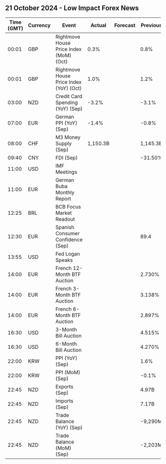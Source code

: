 ## 21 October 2024 - Low Impact Forex News

| Time (GMT) | Currency | Event | Actual | Forecast | Previous |
|------|----------|-------|--------|----------|----------|
| 00:01 | GBP | Rightmove House Price Index (MoM) (Oct) | 0.3% |  | 0.8% |
| 00:01 | GBP | Rightmove House Price Index (YoY) (Oct) | 1.0% |  | 1.2% |
| 03:00 | NZD | Credit Card Spending (YoY) (Sep) | -3.2% |  | -3.1% |
| 07:00 | EUR | German PPI (YoY) (Sep) | -1.4% |  | -0.8% |
| 08:00 | CHF | M3 Money Supply (Sep) | 1,150.3B |  | 1,145.3B |
| 09:40 | CNY | FDI (Sep) |  |  | -31.50% |
| 11:00 | USD | IMF Meetings |  |  |  |
| 11:00 | EUR | German Buba Monthly Report |  |  |  |
| 12:25 | BRL | BCB Focus Market Readout |  |  |  |
| 12:30 | EUR | Spanish Consumer Confidence (Sep) |  |  | 89.4 |
| 13:55 | USD | Fed Logan Speaks |  |  |  |
| 14:00 | EUR | French 12-Month BTF Auction |  |  | 2.730% |
| 14:00 | EUR | French 3-Month BTF Auction |  |  | 3.138% |
| 14:00 | EUR | French 6-Month BTF Auction |  |  | 2.897% |
| 16:30 | USD | 3-Month Bill Auction |  |  | 4.515% |
| 16:30 | USD | 6-Month Bill Auction |  |  | 4.270% |
| 22:00 | KRW | PPI (YoY) (Sep) |  |  | 1.6% |
| 22:00 | KRW | PPI (MoM) (Sep) |  |  | -0.1% |
| 22:45 | NZD | Exports (Sep) |  |  | 4.97B |
| 22:45 | NZD | Imports (Sep) |  |  | 7.17B |
| 22:45 | NZD | Trade Balance (YoY) (Sep) |  |  | -9,290M |
| 22:45 | NZD | Trade Balance (MoM) (Sep) |  |  | -2,203M |
